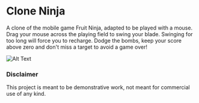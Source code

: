 # Clone Ninja
A clone of the mobile game Fruit Ninja, adapted to be played with a mouse.
Drag your mouse across the playing field to swing your blade. Swinging for too long will force you to recharge.
Dodge the bombs, keep your score above zero and don't miss a target to avoid a game over!

![Alt Text](https://media1.giphy.com/media/v1.Y2lkPTc5MGI3NjExNmRnaWZ4OGV2MWNlaXRveDcwOXNvcGEzZ29vMGoxcGt3bzkzd2h5YyZlcD12MV9pbnRlcm5hbF9naWZfYnlfaWQmY3Q9Zw/nS3fWPKU1XGMZ81tjg/giphy.gif)

### Disclaimer
This project is meant to be demonstrative work, not meant for commercial use of any kind.
